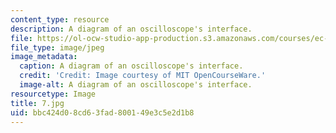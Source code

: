 ```yaml
---
content_type: resource
description: A diagram of an oscilloscope's interface.
file: https://ol-ocw-studio-app-production.s3.amazonaws.com/courses/ec-s06-practical-electronics-fall-2004/bbc424d08cd63fad800149e3c5e2d1b8_7.jpg
file_type: image/jpeg
image_metadata:
  caption: A diagram of an oscilloscope's interface.
  credit: 'Credit: Image courtesy of MIT OpenCourseWare.'
  image-alt: A diagram of an oscilloscope's interface.
resourcetype: Image
title: 7.jpg
uid: bbc424d0-8cd6-3fad-8001-49e3c5e2d1b8
---
```

